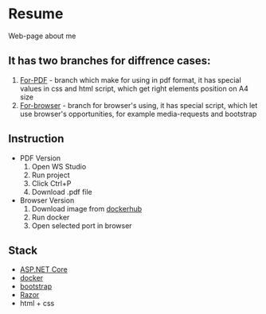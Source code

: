 # Resume
Web-page about me
## It has two branches for diffrence cases:
1. [For-PDF](https://github.com/zemlianin/Resume/tree/For_PDF) - branch which make for using in pdf format, it has special
values in css and html script, which get right elements position on A4 size
2. [For-browser](https://github.com/zemlianin/Resume/tree/for_browser) - branch for browser's using, it has special script, which let use browser's opportunities, for example media-requests and bootstrap 
## Instruction
* PDF Version 
  1. Open WS Studio
  2. Run project
  3. Click Ctrl+P
  4. Download .pdf file 
* Browser Version
  1. Download image from [dockerhub](https://hub.docker.com/r/zemlianin334/resume_csh)
  2. Run docker
  3. Open selected port in browser
 ## Stack
 * [ASP.NET Core](https://learn.microsoft.com/en-us/aspnet/core/introduction-to-aspnet-core?view=aspnetcore-6.0)
 * [docker](https://www.docker.com/)
 * [bootstrap](https://getbootstrap.com/)
 * [Razor](https://learn.microsoft.com/ru-ru/aspnet/core/mvc/views/razor?view=aspnetcore-6.0)
 * html + css
